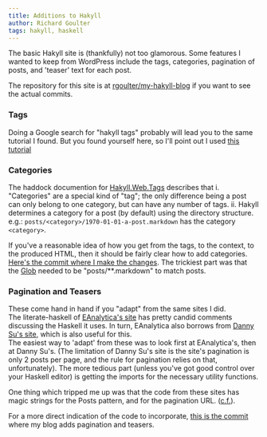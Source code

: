 ```yaml
---
title: Additions to Hakyll
author: Richard Goulter
tags: hakyll, haskell
---
```


The basic Hakyll site is (thankfully) not too glamorous. Some features I wanted
to keep from WordPress include the tags, categories, pagination of posts,
and 'teaser' text for each post.

The repository for this site is at
[rgoulter/my-hakyll-blog](https://github.com/rgoulter/my-hakyll-blog)
if you want to see the actual commits.

### Tags
Doing a Google search for "hakyll tags" probably will lead you to the same
tutorial I found. But you found yourself here, so I'll point out I used
[this tutorial](http://javran.github.io/posts/2014-03-01-add-tags-to-your-hakyll-blog.html)

### Categories
The haddock documention for
[Hakyll.Web.Tags](http://jaspervdj.be/hakyll/reference/Hakyll-Web-Tags.html)
describes that
i. "Categories" are a special kind of "tag"; the only difference being a post
   can only belong to one category, but can have any number of tags.
ii. Hakyll determines a category for a post (by default) using the directory
    structure. e.g.: 
        ```posts/<category>/1970-01-01-a-post.markdown```
    has the category `<category>`.

If you've a reasonable idea of how you get from the tags, to the
context, to the produced HTML, then it should be fairly clear how to
add categories.  
[Here's the commit where I make the changes](https://github.com/rgoulter/my-hakyll-blog/commit/336e3aee488fee2bb9f63eee34c848e9e8f1ad41).
The trickiest part was that the [Glob](http://jaspervdj.be/hakyll/reference/Hakyll-Core-Identifier-Pattern.html)
needed to be "posts/\*\*.markdown" to match posts.

### Pagination and Teasers
These come hand in hand if you "adapt" from the same sites I did.  
The literate-haskell of [EAnalytica's site](http://www.eanalytica.com/site/)
has pretty candid comments discussing the Haskell it uses. In turn, EAnalytica
also borrows from [Danny Su's site](https://github.com/dannysu/hakyll-blog),
which is also useful for this.  
The easiest way to 'adapt' from these was to look first at EAnalytica's,
then at Danny Su's. (The limitation of Danny Su's site is the site's pagination
is only 2 posts per page, and the rule for pagination relies on that, unfortunately).
The more tedious part (unless you've got good control over your Haskell editor)
is getting the imports for the necessary utility functions.

One thing which tripped me up was that the code from these sites has
magic strings for the Posts pattern, and for the pagination URL.
([c.f.](https://github.com/rgoulter/my-hakyll-blog/commit/968b1c0f4e7c586532865ae99b02e08e63c8dc47)).

For a more direct indication of the code to incorporate,
[this is the commit](https://github.com/rgoulter/my-hakyll-blog/commit/990fe87776c5926321d723f938364719036943c5)
where my blog adds pagination and teasers.
